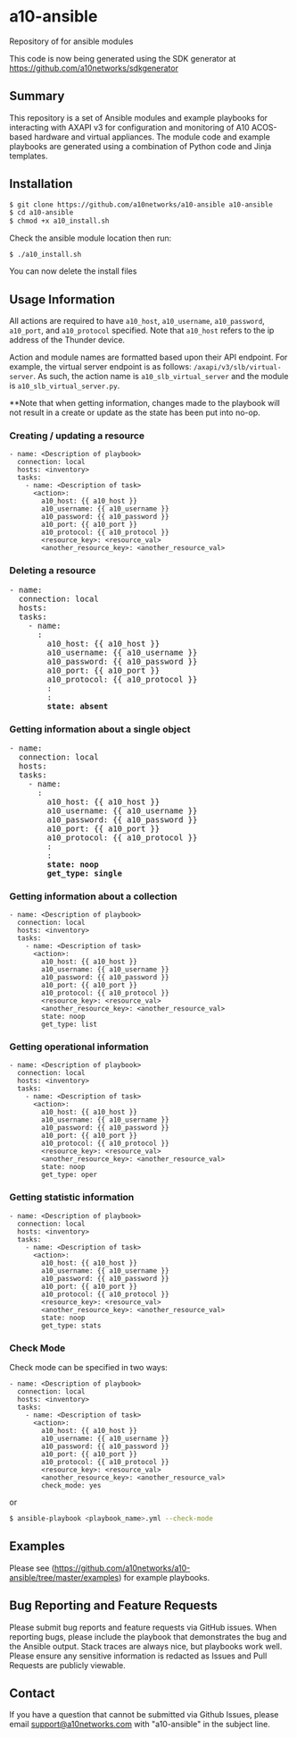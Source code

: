 # a10-ansible
Repository of for ansible modules

This code is now being generated using the SDK generator at https://github.com/a10networks/sdkgenerator

## Summary
This repository is a set of Ansible modules and example playbooks for interacting with AXAPI v3 for configuration and monitoring of A10 ACOS-based hardware and virtual appliances. The module code and example playbooks are generated using a combination of Python code and Jinja templates.

## Installation
```bash
$ git clone https://github.com/a10networks/a10-ansible a10-ansible
$ cd a10-ansible 
$ chmod +x a10_install.sh
```

Check the ansible module location then run:

```
$ ./a10_install.sh
```

You can now delete the install files 

## Usage Information
All actions are required to have `a10_host`, `a10_username`, `a10_password`, `a10_port`, and `a10_protocol` specified. Note that `a10_host` refers to the ip address of the Thunder device.

Action and module names are formatted based upon their API endpoint. For example, the virtual server endpoint is as follows: `/axapi/v3/slb/virtual-server`. As such, the action name is `a10_slb_virtual_server` and the module is `a10_slb_virtual_server.py`. 

**Note that when getting information, changes made to the playbook will not result in a create or update as the state has been put into no-op.

### Creating / updating a resource
```
- name: <Description of playbook>
  connection: local
  hosts: <inventory>
  tasks:
    - name: <Description of task>
      <action>:
        a10_host: {{ a10_host }}
        a10_username: {{ a10_username }}
        a10_password: {{ a10_password }}
        a10_port: {{ a10_port }}
        a10_protocol: {{ a10_protocol }}
        <resource_key>: <resource_val>
        <another_resource_key>: <another_resource_val>
```

### Deleting a resource
<pre>
- name: <Description of playbook>
  connection: local
  hosts: <inventory>
  tasks:
    - name: <Description of task>
      <action>:
        a10_host: {{ a10_host }}
        a10_username: {{ a10_username }}
        a10_password: {{ a10_password }}
        a10_port: {{ a10_port }}
        a10_protocol: {{ a10_protocol }}
        <resource_key>: <resource_val>
        <another_resource_key>: <another_resource_val>
        <b>state: absent</b>
</pre>

### Getting information about a single object
<pre>
- name: <Description of playbook>
  connection: local
  hosts: <inventory>
  tasks:
    - name: <Description of task>
      <action>:
        a10_host: {{ a10_host }}
        a10_username: {{ a10_username }}
        a10_password: {{ a10_password }}
        a10_port: {{ a10_port }}
        a10_protocol: {{ a10_protocol }}
        <resource_key>: <resource_val>
        <another_resource_key>: <another_resource_val>
        <b>state: noop</b>
        <b>get_type: single</b> 
</pre>

### Getting information about a collection
```
- name: <Description of playbook>
  connection: local
  hosts: <inventory>
  tasks:
    - name: <Description of task>
      <action>:
        a10_host: {{ a10_host }}
        a10_username: {{ a10_username }}
        a10_password: {{ a10_password }}
        a10_port: {{ a10_port }}
        a10_protocol: {{ a10_protocol }}
        <resource_key>: <resource_val>
        <another_resource_key>: <another_resource_val>
        state: noop
        get_type: list
```

### Getting operational information
```
- name: <Description of playbook>
  connection: local
  hosts: <inventory>
  tasks:
    - name: <Description of task>
      <action>:
        a10_host: {{ a10_host }}
        a10_username: {{ a10_username }}
        a10_password: {{ a10_password }}
        a10_port: {{ a10_port }}
        a10_protocol: {{ a10_protocol }}
        <resource_key>: <resource_val>
        <another_resource_key>: <another_resource_val>
        state: noop
        get_type: oper
```

### Getting statistic information
```
- name: <Description of playbook>
  connection: local
  hosts: <inventory>
  tasks:
    - name: <Description of task>
      <action>:
        a10_host: {{ a10_host }}
        a10_username: {{ a10_username }}
        a10_password: {{ a10_password }}
        a10_port: {{ a10_port }}
        a10_protocol: {{ a10_protocol }}
        <resource_key>: <resource_val>
        <another_resource_key>: <another_resource_val>
        state: noop
        get_type: stats
```

### Check Mode
Check mode can be specified in two ways:
 
```
- name: <Description of playbook>
  connection: local
  hosts: <inventory>
  tasks:
    - name: <Description of task>
      <action>:
        a10_host: {{ a10_host }}
        a10_username: {{ a10_username }}
        a10_password: {{ a10_password }}
        a10_port: {{ a10_port }}
        a10_protocol: {{ a10_protocol }}
        <resource_key>: <resource_val>
        <another_resource_key>: <another_resource_val>
        check_mode: yes
```

or

```bash
$ ansible-playbook <playbook_name>.yml --check-mode
```

## Examples
Please see (https://github.com/a10networks/a10-ansible/tree/master/examples) for example playbooks.

## Bug Reporting and Feature Requests
Please submit bug reports and feature requests via GitHub issues. When reporting bugs, please include the playbook that demonstrates the bug and the Ansible output. Stack traces are always nice, but playbooks work well. Please ensure any sensitive information is redacted as Issues and Pull Requests are publicly viewable.

## Contact
If you have a question that cannot be submitted via Github Issues, please email support@a10networks.com with "a10-ansible" in the subject line. 
